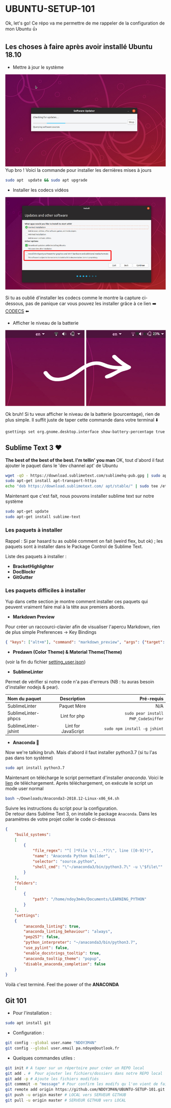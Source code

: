 # UBUNTU-SETUP-101
Ok, let's go! Ce répo va me permettre de me rappeler de la configuration de mon Ubuntu :+1:

## Les choses à faire après avoir installé Ubuntu 18.10

- Mettre à jour le système

![alt update](img/install_update.png)
Yup bro ! Voici la commande pour installer les dernières mises à jours
```bash
sudo apt  update && sudo apt upgrade
```
- Installer les codecs vidéos

![alt codecs](img/codecs.png)

Si tu as oublié d'installer les codecs comme le montre la capture ci-dessous, pas de panique car vous pouvez les installer grâce à ce lien :arrow_right: [CODECS](apt://ubuntu-restricted-extras) :arrow_left:
- Afficher le niveau de la batterie

![alt battery_level](img/battery_info.png)

Ok bruh! Si tu veux afficher le niveau de la batterie (pourcentage), rien de plus simple. Il suffit juste de taper cette commande dans votre terminal :arrow_down:
```bash
gsettings set org.gnome.desktop.interface show-battery-percentage true
```

## Sublime Text 3 :heart:

__The best of the best of the best. I'm tellin' you man__
OK, tout d'abord il faut ajouter le paquet dans le 'dev channel apt' de Ubuntu
```bash
wget -qO - https://download.sublimetext.com/sublimehq-pub.gpg | sudo apt-key add -
sudo apt-get install apt-transport-https
echo "deb https://download.sublimetext.com/ apt/stable/" | sudo tee /etc/apt/sources.list.d/sublime-text.list
```
Maintenant que c'est fait, nous pouvons installer sublime text sur notre système
```bash
sudo apt-get update
sudo apt-get install sublime-text
```

### Les paquets à installer

Rappel : Si par hasard tu as oublié comment on fait (weird flex, but ok) ; les paquets sont à installer dans le Package Control de Sublime Text. 

Liste des paquets à installer :
- __BracketHighlighter__
- __DocBlockr__
- __GitGutter__

### Les paquets __difficiles__ à installer

Yup dans cette section je montre comment installer ces paquets qui peuvent vraiment faire mal à la tête aux premiers abords.

- __Markdown Preview__

Pour créer un raccourci-clavier afin de visualiser l'apercu Markdown, rien de plus simple
Preferences -> Key Bindings
```json
{ "keys": ["alt+m"], "command": "markdown_preview", "args": {"target": "browser", "parser":"github"} }
```
- __Predawn (Color Theme) & Material Theme(Theme)__

(voir la fin du fichier [setting_user.json](setting_user.json))

- __SublimeLinter__

Permet de vérifier si notre code n'a pas d'erreurs (NB : tu auras besoin d'installer nodejs & pear).  

| Nom du paquet | Description | Pré-requis |
|    :---       |   :---:     |   ---:     |
| SublimeLinter  | Paquet Mère | N/A |
| SublimeLinter-phpcs | Lint for php | ```sudo pear install PHP_CodeSniffer``` |
| SublimeLinter-jshint | Lint for JavaScript | ```sudo npm install -g jshint``` |

- __Anaconda :snake:__

Now we're talking bruh. Mais d'abord il faut installer python3.7 (si tu l'as pas dans ton système)  
```bash
sudo apt install python3.7
```
Maintenant on télécharge le script permettant d'installer _anaconda_. Voici le [lien](https://repo.anaconda.com/archive/Anaconda3-2018.12-Linux-x86_64.sh) de téléchargement. Après téléchargement, on exécute le script un mode user normal

```bash
bash ~/Downloads/Anaconda3-2018.12-Linux-x86_64.sh
```
Suivre les instructions du script pour la configuration.  
De retour dans Sublime Text 3, on installe le package ```Anaconda```. Dans les paramètres de votre projet coller le code ci-dessous
```json
{
    "build_systems":
    [
        {
            "file_regex": "^[ ]*File \"(...*?)\", line ([0-9]*)",
            "name": "Anaconda Python Builder",
            "selector": "source.python",
            "shell_cmd": "\"~/anaconda3/bin/python3.7\" -u \"$file\""
        }
    ],
    "folders":
    [
        {
            "path": "/home/ndoy3m4n/Documents/LEARNING_PYTHON"
        }
    ],
    "settings":
    {
        "anaconda_linting": true,
        "anaconda_linting_behaviour": "always",
        "pep257": false,
        "python_interpreter": "~/anaconda3/bin/python3.7",
        "use_pylint": false,
        "enable_docstrings_tooltip": true,
        "anaconda_tooltip_theme": "popup",
        "disable_anaconda_completion": false
    }
}
```

Voilà c'est terminé. Feel the power of the __ANACONDA__

## Git 101

- Pour l'installation :
```bash
sudo apt install git
```
- Configuration :
```bash
git config --global user.name "NDOY3M4N"
git config --global user.email pa.ndoye@outlook.fr
```
- Quelques commandes utiles :
```bash
git init # A taper sur un répertoire pour créer un REPO local
git add . #  Pour ajouter les fichiers/dossiers dans notre REPO local
git add -p # Ajoute les fichiers modifiés
git commmit -m "message" # Pour confirm les modifs qu l'on vient de faire
git remote add origin https://github.com/NDOY3M4N/UBUNTU-SETUP-101.git # Connexion à un REPO distant
git push -u origin master # LOCAL vers SERVEUR GITHUB
git pull -u origin master # SERVEUR GITHUB vers LOCAL
```
